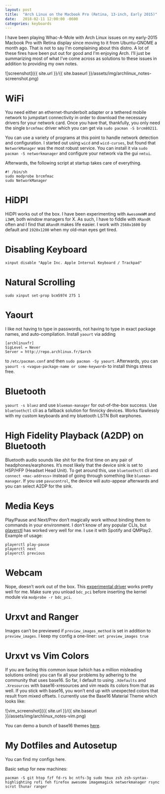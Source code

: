 ```yaml
---
layout: post
title:  "Arch Linux on the Macbook Pro (Retina, 13-inch, Early 2015)"
date:   2018-02-11 12:00:00 -0600
categories: keyboards
---
```




I have been playing Whac-A-Mole with Arch Linux issues on my early-2015 Macbook Pro with Retina display since moving to it from Ubuntu-GNOME a month ago. That is not to say I'm complaining about this distro. A lot of these fires have been put out for good and I'm enjoying Arch. I’ll just be summarizing most of what I’ve come across as solutions to these issues in addition to providing my own notes.  

![screenshot]({{ site.url }}/{{ site.baseurl }}/assets/img/archlinux_notes-screenshot.png)

# WiFi

You need either an ethernet-thunderbolt adapter or a tethered mobile network to jumpstart connectivity in order to download the necessary drivers for your network card. Once you have that, thankfully, you only need the single `brcmfmac` driver which you can get via `sudo pacman -S brcm80211`.  

You can use a variety of programs at this point to handle network detection and configuration. I started out using `wicd` and `wicd-curses`, but found that `NetworkManager` was the most robust service. You can install it via `sudo pacman -S networkmanager` and configure your network via the gui `nmtui`.  

Afterwards, the following script at startup takes care of everything.  

```
#! /bin/sh
sudo modprobe brcmfmac
sudo NetworkManager
```

# HiDPI

HiDPI works out of the box. I have been experimenting with `AwesomeWM` and `i3WM`, both window managers for X. As such, I have to fiddle with `XRandR` often and I find that `ARandR` makes life easier. I work with `2560x1600` by default and `1920x1200` when my old-man eyes get tired.

# Disabling Keyboard  

`xinput disable "Apple Inc. Apple Internal Keyboard / Trackpad"`

# Natural Scrolling

`sudo xinput set-prop bcm5974 275 1`

# Yaourt

I like not having to type in passwords, not having to type in exact package names, and auto-compilation. Install `yaourt` via adding

```
[archlinuxfr]
SigLevel = Never
Server = http://repo.archlinux.fr/$arch
```

to `/etc/pacman.conf`
and then `sudo pacman -Sy yaourt`. Afterwards, you can `yaourt -s <vague-package-name or some-keyword>` to install things stress free.  

# Bluetooth

`yaourt -s bluez` and use `blueman-manager` for out-of-the-box success. Use `bluetoothctl` cli as a fallback solution for finnicky devices. Works flawlessly with my custom keyboards and my bluetooth LSTN Bolt earphones.  

# High Fidelity Playback (A2DP) on Bluetooth

Bluetooth audio sounds like shit for the first time on any pair of headphones/earphones. It’s most likely that the device sink is set to HSP/HFP (Headset Head Unit). To get around this, use `bluetoothctl` cli and `connect <mac-address>` instead of going through something like `blueman-manager`. If you use `pavucontrol`, the device will auto-appear afterwards and you can select A2DP for the sink.  

# Media Keys

Play/Pause and Next/Prev don’t magically work without binding them to commands in your environment. I don’t know of any popular CLIs, but [playerctl](https://github.com/acrisci/playerctl) has worked very well for me. I use it with Spotify and QMPlay2. Example of usage:  

```
playerctl play-pause
playerctl next
playerctl previous
```

# Webcam

Nope, doesn’t work out of the box. This [experimental driver](https://github.com/patjak/bcwc_pcie/wiki/Get-Started) works pretty well for me. Make sure you unload `bdc_pci` before inserting the kernel module via `modprobe -r bdc_pci`.

# Urxvt and Ranger

Images can’t be previewed if `preview_images_method` is set in addition to `preview_images`. I keep my config a one-liner: `set preview_images true`

# Urxvt vs Vim Colors

If you are facing this common issue (which has a million misleading solutions online) you can fix all your problems by adhering to the community that uses base16. So far, I default to using `.Xdefaults` and `.Xresources` with base16-xresources and vim reads its colors from that as well. If you stick with base16, you won’t end up with unexpected colors that result from mixed offsets. I currently use the Base16 Material Theme which looks like:

![vim_screenshot]({{ site.url }}/{{ site.baseurl }}/assets/img/archlinux_notes-vim.png)

You can demo a bunch of base16 themes [here](http://chriskempson.com/projects/base16/).

# My Dotfiles and Autosetup

You can find my configs here.

Basic setup for new machines:

`pacman -S git htop fzf fd-rs bc ntfs-3g sudo tmux zsh zsh-syntax-highlighting rofi feh firefox awesome imagemagick networkmanager rsync scrot thunar ranger`

